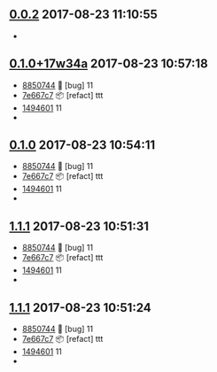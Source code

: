[0.0.2](../../releases/tag/0.0.2)     2017-08-23 11:10:55
---------------------------------------------------------

- 


[0.1.0+17w34a](../../releases/tag/0.1.0+17w34a)     2017-08-23 10:57:18
-----------------------------------------------------------------------

- [8850744](../../commit/8850744) 🐛 [bug] 11
- [7e667c7](../../commit/7e667c7) 📦  [refact] ttt
- [1494601](../../commit/1494601) 11
- 


[0.1.0](../../releases/tag/0.1.0)     2017-08-23 10:54:11
---------------------------------------------------------

- [8850744](../../commit/8850744) 🐛 [bug] 11
- [7e667c7](../../commit/7e667c7) 📦  [refact] ttt
- [1494601](../../commit/1494601) 11
- 


[1.1.1](../../releases/tag/1.1.1)     2017-08-23 10:51:31
---------------------------------------------------------

- [8850744](../../commit/8850744) 🐛 [bug] 11
- [7e667c7](../../commit/7e667c7) 📦  [refact] ttt
- [1494601](../../commit/1494601) 11
- 


[1.1.1](../../releases/tag/1.1.1)     2017-08-23 10:51:24
---------------------------------------------------------

- [8850744](../../commit/8850744) 🐛 [bug] 11
- [7e667c7](../../commit/7e667c7) 📦  [refact] ttt
- [1494601](../../commit/1494601) 11
- 


